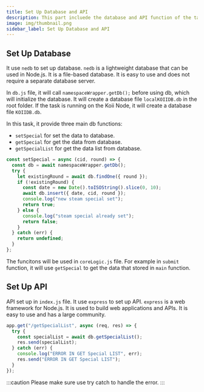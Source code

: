 ```yaml
---
title: Set Up Database and API
description: This part incluede the database and API function of the task.
image: img/thumbnail.png
sidebar_label: Set Up Database and API
---
```


## Set Up Database

It use `nedb` to set up database. `nedb` is a lightweight database that can be used in Node.js. It is a file-based database. It is easy to use and does not require a separate database server.

In `db.js` file, it will call `namespaceWrapper.getDb();` before using db, which will initialize the database. It will create a database file `localKOIIDB.db` in the root folder. If the task is running on the Koii Node, it will create a database file `KOIIDB.db`.

In this task, it provide three main db functions:

- `setSpecial` for set the data to database.
- `getSpecial` for get the data from database.
- `getSpecialList` for get the data list from database.

```js
const setSpecial = async (cid, round) => {
  const db = await namespaceWrapper.getDb();
  try {
    let existingRound = await db.findOne({ round });
    if (!existingRound) {
      const date = new Date().toISOString().slice(0, 10);
      await db.insert({ date, cid, round });
      console.log("new steam special set");
      return true;
    } else {
      console.log("steam special already set");
      return false;
    }
  } catch (err) {
    return undefined;
  }
};
```

The funcitons will be used in `coreLogic.js` file. For example in `submit` function, it will use `getSpecial` to get the data that stored in `main` function.

## Set Up API

API set up in `index.js` file. It use `express` to set up API. `express` is a web framework for Node.js. It is used to build web applications and APIs. It is easy to use and has a large community.

```js
app.get("/getSpecialList", async (req, res) => {
  try {
    const specialList = await db.getSpecialList();
    res.send(specialList);
  } catch (err) {
    console.log("ERROR IN GET Special LIST", err);
    res.send("ERROR IN GET Special LIST");
  }
});
```

:::caution
Please make sure use try catch to handle the error.
:::
